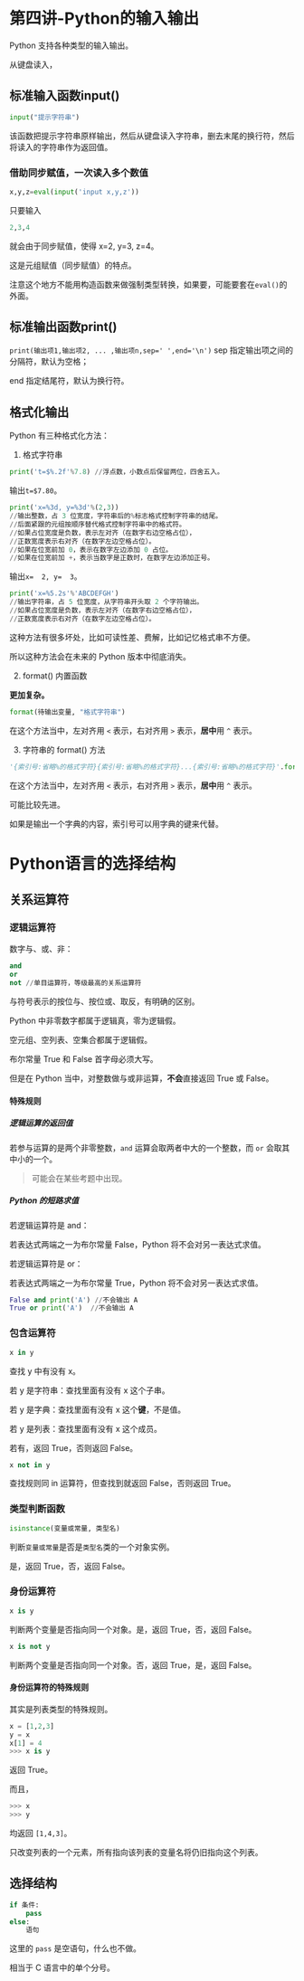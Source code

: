 # 第四讲-Python的输入输出
Python 支持各种类型的输入输出。

从键盘读入，
## 标准输入函数input()
```python
input("提示字符串")
```
该函数把提示字符串原样输出，然后从键盘读入字符串，删去末尾的换行符，然后将读入的字符串作为返回值。
### 借助同步赋值，一次读入多个数值
```python
x,y,z=eval(input('input x,y,z'))
```
只要输入
```python
2,3,4
```
就会由于同步赋值，使得 x=2, y=3, z=4。

这是元组赋值（同步赋值）的特点。

注意这个地方不能用构造函数来做强制类型转换，如果要，可能要套在`eval()`的外面。
## 标准输出函数print()
`print(输出项1,输出项2, ... ,输出项n,sep=' ',end='\n')`
sep 指定输出项之间的分隔符，默认为空格；

end 指定结尾符，默认为换行符。
## 格式化输出
Python 有三种格式化方法：

1. 格式字符串
```python
print('t=$%.2f'%7.8) //浮点数，小数点后保留两位，四舍五入。
```
输出```t=$7.80```。

```python
print('x=%3d, y=%3d'%(2,3))
//输出整数，占 3 位宽度，字符串后的%标志格式控制字符串的结尾。
//后面紧跟的元组按顺序替代格式控制字符串中的格式符。
//如果占位宽度是负数，表示左对齐（在数字右边空格占位），
//正数宽度表示右对齐（在数字左边空格占位）。
//如果在位宽前加 0，表示在数字左边添加 0 占位。
//如果在位宽前加 +，表示当数字是正数时，在数字左边添加正号。
```
输出```x=  2, y=  3```。

```python
print('x=%5.2s'%'ABCDEFGH')
//输出字符串，占 5 位宽度，从字符串开头取 2 个字符输出。
//如果占位宽度是负数，表示左对齐（在数字右边空格占位），
//正数宽度表示右对齐（在数字左边空格占位）。
```
这种方法有很多坏处，比如可读性差、费解，比如记忆格式串不方便。

所以这种方法会在未来的 Python 版本中彻底消失。

2. format() 内置函数

**更加复杂。**

```python
format(待输出变量, "格式字符串")
```
在这个方法当中，左对齐用 `<` 表示，右对齐用 `>` 表示，**居中**用 `^` 表示。

3. 字符串的 format() 方法
```python
'{索引号:省略%的格式字符}{索引号:省略%的格式字符}...{索引号:省略%的格式字符}'.format(待输出变量1,待输出变量2,...,待输出变量n)
```
在这个方法当中，左对齐用 `<` 表示，右对齐用 `>` 表示，**居中**用 `^` 表示。

可能比较先进。

如果是输出一个字典的内容，索引号可以用字典的键来代替。
# Python语言的选择结构
## 关系运算符
### 逻辑运算符
数字与、或、非：
```python
and
or
not //单目运算符，等级最高的关系运算符
```
与符号表示的按位与、按位或、取反，有明确的区别。

Python 中非零数字都属于逻辑真，零为逻辑假。

空元组、空列表、空集合都属于逻辑假。

布尔常量 True 和 False 首字母必须大写。

但是在 Python 当中，对整数做与或非运算，**不会**直接返回 True 或 False。

#### 特殊规则
##### 逻辑运算的返回值
若参与运算的是两个非零整数，`and` 运算会取两者中大的一个整数，而 `or` 会取其中小的一个。

> 可能会在某些考题中出现。

##### Python 的短路求值
若逻辑运算符是 and：

若表达式两端之一为布尔常量 False，Python 将不会对另一表达式求值。

若逻辑运算符是 or：

若表达式两端之一为布尔常量 True，Python 将不会对另一表达式求值。

```python
False and print('A') //不会输出 A
True or print('A')  //不会输出 A
```
### 包含运算符
```python
x in y
```
查找 y 中有没有 x。

若 y 是字符串：查找里面有没有 x 这个子串。

若 y 是字典：查找里面有没有 x 这个**键**，不是值。

若 y 是列表：查找里面有没有 x 这个成员。

若有，返回 True，否则返回 False。

```python
x not in y
```
查找规则同 in 运算符，但查找到就返回 False，否则返回 True。
### 类型判断函数
```python
isinstance(变量或常量, 类型名)
```
判断`变量或常量`是否是`类型名`类的一个对象实例。

是，返回 True，否，返回 False。
### 身份运算符
```python
x is y
```
判断两个变量是否指向同一个对象。是，返回 True，否，返回 False。

```python
x is not y
```
判断两个变量是否指向同一个对象。否，返回 True，是，返回 False。
#### 身份运算符的特殊规则
其实是列表类型的特殊规则。
```python
x = [1,2,3]
y = x
x[1] = 4
>>> x is y
```
返回 True。

而且，
```python
>>> x
>>> y
```
均返回 `[1,4,3]`。

只改变列表的一个元素，所有指向该列表的变量名将仍旧指向这个列表。
## 选择结构
```python
if 条件:
    pass
else:
    语句
```
这里的 `pass` 是空语句，什么也不做。

相当于 C 语言中的单个分号。
